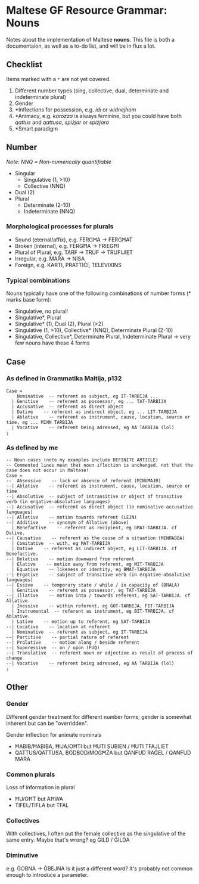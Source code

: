 # Maltese GF Resource Grammar: Nouns

Notes about the implementation of Maltese **nouns**.
This file is both a documentaion, as well as a to-do list, and will be in flux a lot.

## Checklist

Items marked with a `*` are not yet covered.

1. Different number types (sing, collective, dual, determinate and indeterminate plural)
1. Gender
1. *Inflections for possession, e.g. _idi_ or _widnejhom_
1. *Animacy, e.g. _karozza_ is always feminine, but you could have both _qattus_ and _qattusa_, _spiżjar_ or _spiżjara_
1. *Smart paradigm

## Number

_Note: NNQ = Non-numerically quantifiable_

- Singular
  - Singulative (1, >10)
  - Collective (NNQ)
- Dual (2)
- Plural
  - Determinate (2-10)
  - Indeterminate (NNQ)

### Morphological processes for plurals

  - Sound (eternal/affix), e.g. FERGĦA -> FERGĦAT
  - Broken (internal), e.g. FERGĦA -> FRIEGĦI
  - Plural of Plural, e.g. TARF -> TRUF -> TRUFIJIET
  - Irregular, e.g. MARA -> NISA
  - Foreign, e.g. KARTI, PRATTIĊI, TELEVIXINS

### Typical combinations

Nouns typically have one of the following combinations of number forms  (* marks base form):

- Singulative, no plural!
- Singulative*, Plural
- Singulative* (1), Dual (2), Plural (>2)
- Singulative (1, >10), Collective* (NNQ), Determinate Plural (2-10)
- Singulative, Collective*, Determinate Plural, Indeterminate Plural -> very few nouns have these 4 forms

## Case

### As defined in Grammatika Maltija, p132

    Case =
        Nominative  -- referent as subject, eg IT-TARBIJA ...
      | Genitive    -- referent as possessor, eg ... TAT-TARBIJA
      | Accusative  -- referent as direct object
      | Dative    -- referent as indirect object, eg ... LIT-TARBIJA
      | Ablative    -- referent as instrument, cause, location, source or time, eg ... MINN TARBIJA
      | Vocative    -- referent being adressed, eg AA TARBIJA (lol)
    ;
    
### As defined by me

    -- Noun cases (note my examples include DEFINITE ARTICLE)
    -- Commented lines mean that noun iflection is unchanged, not that the case does not occur in Maltese!
    Case =
    --  Absessive    -- lack or absence of referent (MINGĦAJR)
    --| Ablative    -- referent as instrument, cause, location, source or time
    --| Absolutive  -- subject of intransitive or object of transitive verb (in ergative-absolutive languages)
    --| Accusative  -- referent as direct object (in nominative-accusative languages)
    --| Allative    -- motion towards referent (LEJN)
    --| Additive    -- synonym of Allative (above)
      | Benefactive    -- referent as recipient, eg GĦAT-TARBIJA. cf Dative.
    --| Causative    -- referent as the cause of a situation (MINĦABBA)
      | Comitative  -- with, eg MAT-TARBIJA
      | Dative    -- referent as indirect object, eg LIT-TARBIJA. cf Benefactive.
    --| Delative    -- motion downward from referent
      | Elative    -- motion away from referent, eg MIT-TARBIJA
      | Equative    -- likeness or identity, eg BĦAT-TARBIJA
    --| Ergative    -- subject of transitive verb (in ergative-absolutive languages)
    --| Essive    -- temporary state / while / in capacity of (BĦALA)
      | Genitive    -- referent as possessor, eg TAT-TARBIJA
    --| Illative    -- motion into / towards referent, eg SAT-TARBIJA. cf Allative.
      | Inessive    -- within referent, eg ĠOT-TARBIJA, FIT-TARBIJA
      | Instrumental  -- referent as instrument, eg BIT-TARBIJA. cf Ablative.
      | Lative    -- motion up to referent, eg SAT-TARBIJA
    --| Locative    -- location at referent
      | Nominative  -- referent as subject, eg IT-TARBIJA
    --| Partitive    -- partial nature of referent
    --| Prolative    -- motion along / beside referent
    --| Superessive  -- on / upon (FUQ)
    --| Translative  -- referent noun or adjective as result of process of change
    --| Vocative    -- referent being adressed, eg AA TARBIJA (lol)
    ;

## Other

### Gender

Different gender treatment for different number forms; gender is somewhat inherent but can be "overridden".

Gender inflection for animate nominals

- ĦABIB/ĦABIBA, ĦIJA/OĦTI but ĦUTI SUBIEN / ĦUTI TFAJLIET
- QATTUS/QATTUSA, BODBOD/MOGĦŻA but QANFUD RAĠEL / QANFUD MARA

### Common plurals

Loss of information in plural

- ĦU/OĦT but AĦWA
- TIFEL/TIFLA but TFAL

### Collectives

With collectives, I often put the female collective as the singulative of the same entry. Maybe that's wrong? eg ĠILD / ĠILDA

### Diminutive

e.g. ĠOBNA -> ĠBEJNA
Is it just a different word? It's probably not common enough to introduce a parameter.
